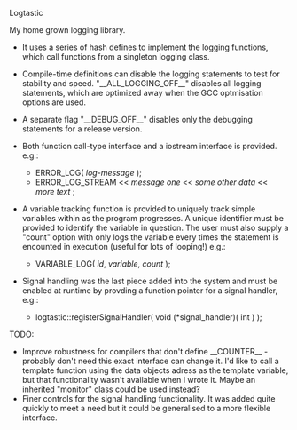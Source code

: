 Logtastic

My home grown logging library.

 * It uses a series of hash defines to implement the logging functions, which call functions from a
singleton logging class.
 * Compile-time definitions can disable the logging statements to test for stability and speed.
   "\_\_ALL_LOGGING_OFF\_\_" disables all logging statements, which are optimized away when the GCC 
   optmisation options are used.
 * A separate flag "\_\_DEBUG_OFF\_\_" disables only the debugging statements for a release version.
 * Both function call-type interface and a iostream interface is provided. e.g.:
	- ERROR_LOG( *log-message* );
	- ERROR_LOG_STREAM << *message one* << *some other data* << *more text* ;

 * A variable tracking function is provided to uniquely track simple variables within as the
   program progresses. A unique identifier must be provided to identify the variable in question.
   The user must also supply a "count" option with only logs the variable every <count> times the
   statement is encounted in execution (useful for lots of looping!) e.g.:
	- VARIABLE_LOG( *id*, *variable*, *count* );

 * Signal handling was the last piece added into the system and must be enabled at runtime by
   provding a function pointer for a signal handler, e.g.:
	- logtastic::registerSignalHandler( void (\*signal_handler)( int ) );


TODO:
 * Improve robustness for compilers that don't define \_\_COUNTER\_\_ - probably don't need this exact
   interface can change it. I'd like to call a template function using the data objects adress as 
   the template variable, but that functionality wasn't available when I wrote it. Maybe an
   inherited "monitor" class could be used instead?
 * Finer controls for the signal handling functionality. It was added quite quickly to meet a need
   but it could be generalised to a more flexible interface.





